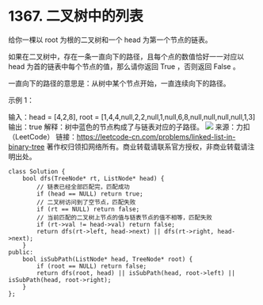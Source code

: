# 1367. 二叉树中的列表

给你一棵以 root 为根的二叉树和一个 head 为第一个节点的链表。

如果在二叉树中，存在一条一直向下的路径，且每个点的数值恰好一一对应以 head 为首的链表中每个节点的值，那么请你返回 True ，否则返回 False 。

一直向下的路径的意思是：从树中某个节点开始，一直连续向下的路径。

 

示例 1：

输入：head = [4,2,8], root = [1,4,4,null,2,2,null,1,null,6,8,null,null,null,null,1,3]
输出：true
解释：树中蓝色的节点构成了与链表对应的子路径。
![](https://assets.leetcode-cn.com/aliyun-lc-upload/uploads/2020/02/29/sample_1_1720.png)
来源：力扣（LeetCode）
链接：https://leetcode-cn.com/problems/linked-list-in-binary-tree
著作权归领扣网络所有。商业转载请联系官方授权，非商业转载请注明出处。

```
class Solution {
    bool dfs(TreeNode* rt, ListNode* head) {
        // 链表已经全部匹配完，匹配成功
        if (head == NULL) return true;
        // 二叉树访问到了空节点，匹配失败
        if (rt == NULL) return false;
        // 当前匹配的二叉树上节点的值与链表节点的值不相等，匹配失败
        if (rt->val != head->val) return false;
        return dfs(rt->left, head->next) || dfs(rt->right, head->next);
    }
public:
    bool isSubPath(ListNode* head, TreeNode* root) {
        if (root == NULL) return false;
        return dfs(root, head) || isSubPath(head, root->left) || isSubPath(head, root->right);
    }
};
```